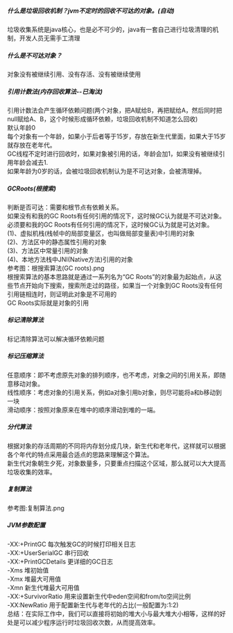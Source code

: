 ##### 什么是垃圾回收机制？jvm不定时的回收不可达的对象。(自动)
垃圾收集系统是java核心，也是必不可少的，java有一套自己进行垃圾清理的机制，开发人员无需手工清理   
##### 什么是不可达对象？
对象没有被继续引用、没有存活、没有被继续使用
##### 引用计数法(内存回收算法--已淘汰)
引用计数法会产生循环依赖问题(两个对象，把A赋给B，再把赋给A，然后同时把null赋给A、B，这个时候形成循环依赖，垃圾回收机制不知道怎么回收)   
默认年龄0   
每个对象有一个年龄，如果小于后者等于15岁，存放在新生代里面，如果大于15岁就存放在老年代。   
GC线程不定时进行回收时，如果对象被引用的话，年龄会加1，如果没有被继续引用年龄会减去1.   
如果年龄为0岁的话，会被垃圾回收机制认为是不可达对象，会被清理掉。    
##### GCRoots(根搜索) 
判断是否可达：需要和根节点有依赖关系。   
如果没有和我的GC Roots有任何引用的情况下，这时候GC认为就是不可达对象。必须要和我的GC Roots有任何引用的情况下，这时候GC认为就是可达对象。    
(1)、虚拟机栈(栈帧中的局部变量区，也叫做局部变量表)中引用的对象         
(2)、方法区中的静态属性引用的对象         
(3)、方法区中常量引用的对象            
(4)、本地方法栈中JNI(Native方法)引用的对象        
参考图：根搜索算法(GC roots).png    
根搜索算法的基本思路就是通过一系列名为“GC Roots”的对象最为起始点，从这些节点开始向下搜索，搜索所走过的路径，如果当一个对象到GC Roots没有任何引用链相连时，则证明此对象是不可用的    
GC Roots实际就是对象的引用    
##### 标记清除算法
标记清除算法可以解决循环依赖问题   
##### 标记压缩算法
任意顺序：即不考虑原先对象的排列顺序，也不考虑，对象之间的引用关系，即随意移动对象。    
线性顺序：考虑对象的引用关系，例如a对象引用b对象，则尽可能将a和b移动到一块     
滑动顺序：按照对象原来在堆中的顺序滑动到堆的一端。   
##### 分代算法
根据对象的存活周期的不同将内存划分成几块，新生代和老年代，这样就可以根据各个年代的特点采用最合适点的思路来理解这个算法。     
新生代对象朝生夕死，对象数量多，只要重点扫描这个区域，那么就可以大大提高垃圾收集的效率。
##### 复制算法
参考图:复制算法.png
##### JVM参数配置
-XX:+PrintGC 每次触发GC的时候打印相关日志       
-XX:+UserSerialGC  串行回收       
-XX:+PrintGCDetails 更详细的GC日志         
-Xms          堆初始值      
-Xmx          堆最大可用值      
-Xmn          新生代堆最大可用值     
-XX:+SurvivorRatio 用来设置新生代中eden空间和from/to空间比例       
-XX:NewRatio       用于配置新生代与老年代的占比(一般配置为:1:2)    
总结：在实际工作中，我们可以直接将初始的堆大小与最大堆大小相等，这样的好处是可以减少程序运行时垃圾回收次数，从而提高效率。    



